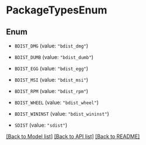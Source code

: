 # PackageTypesEnum

## Enum


* `BDIST_DMG` (value: `"bdist_dmg"`)

* `BDIST_DUMB` (value: `"bdist_dumb"`)

* `BDIST_EGG` (value: `"bdist_egg"`)

* `BDIST_MSI` (value: `"bdist_msi"`)

* `BDIST_RPM` (value: `"bdist_rpm"`)

* `BDIST_WHEEL` (value: `"bdist_wheel"`)

* `BDIST_WININST` (value: `"bdist_wininst"`)

* `SDIST` (value: `"sdist"`)


[[Back to Model list]](../README.md#documentation-for-models) [[Back to API list]](../README.md#documentation-for-api-endpoints) [[Back to README]](../README.md)


